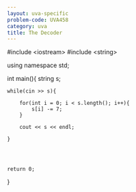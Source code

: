 ```yaml
---
layout: uva-specific
problem-code: UVA458
category: uva
title: The Decoder
---
```


#include &lt;iostream&gt;
#include &lt;string&gt;

using namespace std;

int main(){
	string s; 

	while(cin >> s){
		
		for(int i = 0; i < s.length(); i++){
			s[i] -= 7;
		}

		cout << s << endl;

	}




	return 0; 
}
